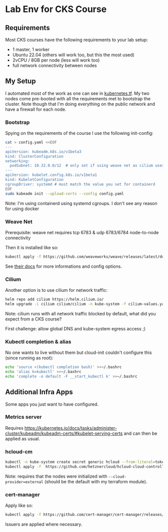 # Lab Env for CKS Course

## Requirements

Most CKS courses have the following requirements to your lab setup:

- 1 master, 1 worker
- Ubuntu 22.04 (others will work too, but this the most used)
- 2vCPU / 8GB per node (less will work too)
- full network connectivity between nodes

## My Setup

I automated most of the work as one can see in [kubernetes.tf](./kubernetes.tf). My two nodes come pre-booted with all the requirements met to bootstrap the cluster. Note though that I'm doing everything on the public network and have a firewall for each node.

### Bootstrap

Spying on the requirements of the course I use the following init-config:

```bash
cat > config.yaml <<EOF
---
apiVersion: kubeadm.k8s.io/v1beta3
kind: ClusterConfiguration
networking:
  podSubnet: 10.32.0.0/12  # only set if using weave net as cilium uses it's own management of IPs
---
apiVersion: kubelet.config.k8s.io/v1beta1
kind: KubeletConfiguration
cgroupDriver: systemd # must match the value you set for containerd
EOF
sudo kubeadm init --upload-certs --config config.yaml
```

Note: I'm using containerd using systemd cgroups. I don't see any reason for using docker

### Weave Net

Prerequisite: weave net requires tcp 6783 & udp 6783/6784 node-to-node connectivity

Then it is installed like so:

```bash
kubectl apply -f https://github.com/weaveworks/weave/releases/latest/download/weave-daemonset-k8s.yaml
```

See [their docs](https://www.weave.works/docs/net/latest/kubernetes/kube-addon/) for more informations and config options.

### Cilium

Another option is to use cilium for network traffic:

```bash
helm repo add cilium https://helm.cilium.io/
helm upgrade -i cilium cilium/cilium -n kube-system -f cilium-values.yaml
```

Note: cilium runs with all network traffic blocked by default, what did you expect from a CKS course?

First challenge: allow global DNS and kube-system egress access ;)

### Kubectl completion & alias

No one wants to live without them but cloud-init couldn't configure this (since running as root):

```bash
echo 'source <(kubectl completion bash)' >>~/.bashrc
echo 'alias k=kubectl' >>~/.bashrc
echo 'complete -o default -F __start_kubectl k' >>~/.bashrc
```

## Additional Infra Apps

Some apps you just want to have configured.

### Metrics server

Requires <https://kubernetes.io/docs/tasks/administer-cluster/kubeadm/kubeadm-certs/#kubelet-serving-certs> and can then be applied as usual.

### hcloud-cm

```bash
kubectl -n kube-system create secret generic hcloud --from-literal=token=<hcloud API token>
kubectl apply -f  https://github.com/hetznercloud/hcloud-cloud-controller-manager/releases/latest/download/ccm.yaml
```

Note: requires that the nodes were initialized with `--cloud-provider=external` (should be the default with my terraform module).

### cert-manager

Apply like so:

```bash
kubectl apply -f https://github.com/cert-manager/cert-manager/releases/latest/download/cert-manager.yaml
```

Issuers are applied where necessary.
